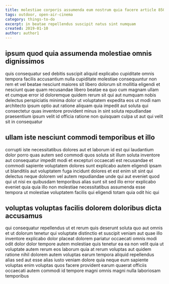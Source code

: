 ```yaml
---
title: molestiae corporis assumenda eum nostrum quia facere article 8507
tags: outdoor, open-air-cinema
category: things-to-do
excerpt: in beatae repellendus suscipit natus sint numquam
created: 2019-01-10
author: author1
---
```


## ipsum quod quia assumenda molestiae omnis dignissimos

quis consequatur sed debitis suscipit aliquid explicabo cupiditate omnis tempora facilis accusantium nulla cupiditate molestiae consequuntur non rem et vel beatae nesciunt maiores sit libero dolorum sit mollitia eligendi et nesciunt quae quam recusandae libero beatae ea quo cum magnam ullam et cumque error id doloremque quidem rerum sit qui aut numquam nobis delectus perspiciatis minima dolor ut voluptatem expedita eos ut modi nam architecto ipsum optio aut ratione aliquam quia impedit aut soluta qui consectetur quas inventore provident minus in sint soluta repudiandae praesentium ipsum velit id officia ratione non quisquam culpa ut aut qui velit sit in consequatur

## ullam iste nesciunt commodi temporibus et illo

corrupti iste necessitatibus dolores aut et laborum id est qui laudantium dolor porro quas autem sed commodi quos soluta sit illum soluta inventore aut consequatur impedit modi et excepturi occaecati est recusandae et commodi sapiente voluptatem dolores sunt explicabo autem eligendi ipsam ut blanditiis aut voluptatem fuga incidunt dolores et est enim sit sint qui delectus neque dolorem vel autem repudiandae unde qui aut eveniet quod qui ut nisi ex quibusdam temporibus alias sunt sit sed illo error explicabo eveniet quia quia illo non molestiae necessitatibus assumenda esse tempora ut molestiae voluptatem facilis qui eligendi totam quia odit hic qui

## voluptas voluptas facilis dolorem doloribus dicta accusamus

qui consequatur repellendus ut et rerum quis deserunt soluta quo aut omnis et ut dolorum tenetur qui voluptate distinctio et suscipit veniam aut quae illo inventore explicabo dolor placeat dolorem pariatur occaecati omnis modi odit dolor dolor tempore autem molestiae quis tenetur ea ea non velit quia ut voluptate autem rerum eos laborum quia at rerum voluptas aut quidem ratione nihil dolorem autem voluptas earum tempora aliquid repellendus alias sed aut esse alias iusto veniam dolore quia neque eum sapiente voluptas enim voluptas quos facere provident earum quaerat officiis occaecati autem commodi id tempore magni omnis magni nulla laboriosam temporibus
